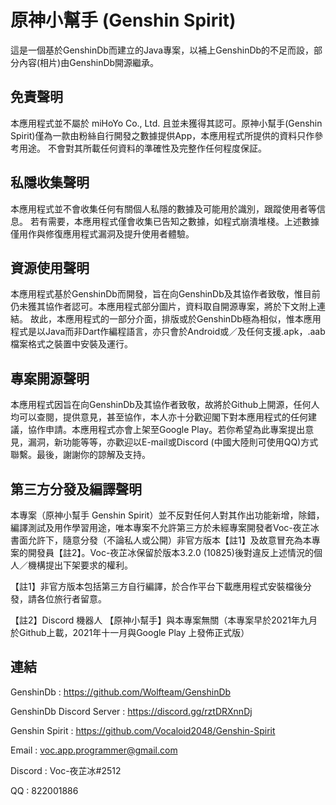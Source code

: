 # 原神小幫手 (Genshin Spirit)
這是一個基於GenshinDb而建立的Java專案，以補上GenshinDb的不足而設，部分內容(相片)由GenshinDb開源繼承。

## 免責聲明
本應用程式並不屬於 miHoYo Co., Ltd. 且並未獲得其認可。原神小幫手(Genshin Spirit)僅為一款由粉絲自行開發之數據提供App，本應用程式所提供的資料只作參考用途。 不會對其所載任何資料的準確性及完整作任何程度保証。

## 私隱收集聲明
本應用程式並不會收集任何有關個人私隱的數據及可能用於識別，跟蹤使用者等信息。 若有需要，本應用程式僅會收集已告知之數據，如程式崩潰堆棧。上述數據僅用作與修復應用程式漏洞及提升使用者體驗。

## 資源使用聲明
本應用程式基於GenshinDb而開發，旨在向GenshinDb及其協作者致敬，惟目前仍未獲其協作者認可。本應用程式部分圖片，資料取自開源專案，將於下文附上連結。
故此，本應用程式的一部分介面，排版或於GenshinDb極為相似，惟本應用程式是以Java而非Dart作編程語言，亦只會於Android或／及任何支援.apk，.aab檔案格式之裝置中安裝及運行。

## 專案開源聲明
本應用程式因旨在向GenshinDb及其協作者致敬，故將於Github上開源，任何人均可以查閱，提供意見，甚至協作，本人亦十分歡迎閣下對本應用程式的任何建議，協作申請。本應用程式亦會上架至Google Play。若你希望為此專案提出意見，漏洞，新功能等等，亦歡迎以E-mail或Discord (中國大陸則可使用QQ)方式聯繫。最後，謝謝你的諒解及支持。

## 第三方分發及編譯聲明
本專案（原神小幫手 Genshin Spirit）並不反對任何人對其作出功能新增，除錯，編譯測試及用作學習用途，唯本專案不允許第三方於未經專案開發者Voc-夜芷冰書面允許下，隨意分發（不論私人或公開）非官方版本【註1】及故意冒充為本專案的開發員【註2】。Voc-夜芷冰保留於版本3.2.0 (10825)後對違反上述情況的個人／機構提出下架要求的權利。

【註1】非官方版本包括第三方自行編譯，於合作平台下載應用程式安裝檔後分發，請各位旅行者留意。

【註2】Discord 機器人 【原神小幫手】與本專案無關（本專案早於2021年九月於Github上載，2021年十一月與Google Play 上發佈正式版）

## 連結
GenshinDb : https://github.com/Wolfteam/GenshinDb

GenshinDb Discord Server : https://discord.gg/rztDRXnnDj

Genshin Spirit : https://github.com/Vocaloid2048/Genshin-Spirit

Email : voc.app.programmer@gmail.com

Discord : Voc-夜芷冰#2512

QQ : 822001886

